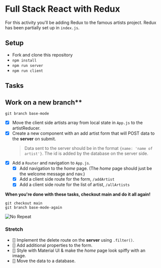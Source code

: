 # Full Stack React with Redux

For this activity you'll be adding Redux to the famous artists project. Redux has been partially set up in `index.js`.

## Setup

- Fork and clone this repository
- `npm install`
- `npm run server`
- `npm run client`

## Tasks

## Work on a new branch**

```shell
git branch base-mode
```

- [x] Move the client side artists array from local state in `App.js` to the artistReducer.
- [x] Create a new component with an add artist form that will POST data to the **server** on submit.
   > Data sent to the server should be in the format `{name: 'name of artist'}`.
   > The id is added by the database on the server side.
- [x] Add a `Router` and navigation to `App.js`.
   - [x] Add navigation to the *home* page. (The *home* page should just be the welcome message and nav.)
   - [x] Add a client side route for the form, `/addArtist`
   - [x] Add a client side route for the list of artist, `/allArtists`

**When you're done with these tasks, checkout main and do it all again!**

```shell
git checkout main
git branch base-mode-again
```

![No Repeat](https://i.imgflip.com/1rxppm.jpg)

### Stretch

- [] Implement the delete route on the **server** using `.filter()`.
- [] Add additional properties to the form.
- [] Style with Material UI & make the *home* page look spiffy with an image.
- [] Move the data to a database.

